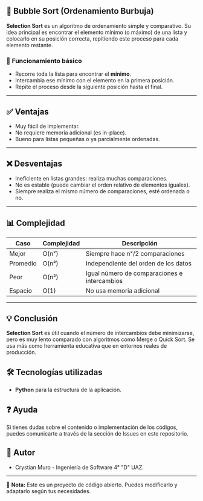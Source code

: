 ## 🔄 **Bubble Sort (Ordenamiento Burbuja)**

**Selection Sort** es un algoritmo de ordenamiento simple y comparativo. Su idea principal es encontrar el elemento mínimo (o máximo) de una lista y colocarlo en su posición correcta, repitiendo este proceso para cada elemento restante.

### 🧠 **Funcionamiento básico**

* Recorre toda la lista para encontrar el **mínimo**.
* Intercambia ese mínimo con el elemento en la primera posición.
* Repite el proceso desde la siguiente posición hasta el final.

---

## ✅ **Ventajas**
- Muy fácil de implementar.
- No requiere memoria adicional (es in-place).
- Bueno para listas pequeñas o ya parcialmente ordenadas.

---

## ❌ **Desventajas**
- Ineficiente en listas grandes: realiza muchas comparaciones.
- No es estable (puede cambiar el orden relativo de elementos iguales).
- Siempre realiza el mismo número de comparaciones, esté ordenada o no.

---

## 📊 **Complejidad**

| Caso       | Complejidad     | Descripción                                  |
|------------|------------------|----------------------------------------------|
| Mejor      | O(n²)            | Siempre hace n²/2 comparaciones              |
| Promedio   | O(n²)            | Independiente del orden de los datos         |
| Peor       | O(n²)            | Igual número de comparaciones e intercambios |
| Espacio    | O(1)             | No usa memoria adicional                     |
---

## 💡 **Conclusión**

**Selection Sort** es útil cuando el número de intercambios debe minimizarse, pero es muy lento comparado con algoritmos como Merge o Quick Sort. Se usa más como herramienta educativa que en entornos reales de producción.

## 🛠️ Tecnologías utilizadas

- **Python** para la estructura de la aplicación.

## ❓ Ayuda

Si tienes dudas sobre el contenido o implementación de los códigos, puedes comunicarte a través de la sección de Issues en este repositorio.

## 👥 Autor

- Crystian Muro - Ingeniería de Software 4° "D" UAZ.

---

📌 **Nota:** Este es un proyecto de código abierto. Puedes modificarlo y adaptarlo según tus necesidades.
